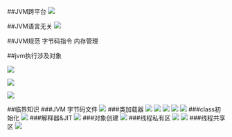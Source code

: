 ##JVM跨平台
![](.z_1_jvm_概念模型_images/a62fe07d.png)


##JVM语言无关
![](.z_1_jvm_概念模型_images/37405f44.png)

##JVM规范
字节码指令
内存管理

##jvm执行涉及对象

![](.z_1_jvm_概念模型_images/17dc95da.png)

![](.z_jvm_概念模型_images/2746b75a.png)

![](.z_1_jvm_概念模型_images/199dfb82.png)

##临界知识
###JVM 字节码文件
![](.z_1_jvm_概念模型_images/e1361f71.png)
###类加载器
![](.z_1_jvm_概念模型_images/165f79e3.png)
![](.z_1_jvm_概念模型_images/4a2d07e1.png)
![](.z_1_jvm_概念模型_images/4f97d639.png)
![](.z_1_jvm_概念模型_images/c0191f9c.png)
![](.z_1_jvm_概念模型_images/ccd8a422.png)
###class初始化
![](.z_1_jvm_概念模型_images/c0258392.png)
###解释器&JIT
![](.z_1_jvm_概念模型_images/99286e86.png)
###对象创建
![](.z_1_jvm_概念模型_images/c8e5be56.png)
###线程私有区
![](.z_1_jvm_概念模型_images/fd25097c.png)
![](.z_1_jvm_概念模型_images/80370e9c.png)
###线程共享区
![](.z_1_jvm_概念模型_images/72a20ab8.png)
